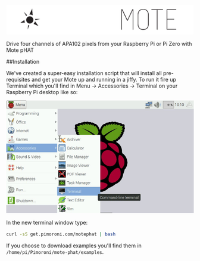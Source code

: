 ![Mote](mote-logo.png)

Drive four channels of APA102 pixels from your Raspberry Pi or Pi Zero with Mote pHAT

##Installation

We've created a super-easy installation script that will install all pre-requisites and get your Mote up and running in a jiffy. To run it fire up Terminal which you'll find in Menu -> Accessories -> Terminal on your Raspberry Pi desktop like so:

![Finding the terminal](terminal.jpg)

In the new terminal window type:

```bash
curl -sS get.pimoroni.com/motephat | bash
```

If you choose to download examples you'll find them in `/home/pi/Pimoroni/mote-phat/examples`.
